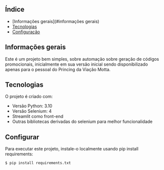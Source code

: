 ## Índice
* [Informações gerais](#informações gerais)
* [Tecnologias](#tecnologias)
* [Configuração](#configuração)

## Informações gerais
Este é um projeto bem simples, sobre automação sobre geração de códigos promocionais, inicialmente em sua versão inicial sendo disponibilizado apenas para o pessoal do Princing da Viação Motta.
	
## Tecnologias
O projeto é criado com:
* Versão Python: 3.10
* Versão Selenium: 4
* Streamlit como front-end
* Outras bibliotecas derivadas do selenium para melhor funcionalidade
	
## Configurar
Para executar este projeto, instale-o localmente usando pip install requirements:

```
$ pip install requirements.txt
```